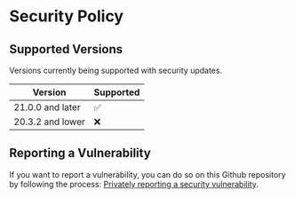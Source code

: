 # Security Policy

## Supported Versions

Versions currently being supported with security updates.

| Version          | Supported          |
|------------------|--------------------|
| 21.0.0 and later | :white_check_mark: |
| 20.3.2 and lower | :x:                |

## Reporting a Vulnerability

If you want to report a vulnerability, you can do so on this Github repository by following the process: [Privately reporting a security vulnerability](https://docs.github.com/en/code-security/security-advisories/guidance-on-reporting-and-writing-information-about-vulnerabilities/privately-reporting-a-security-vulnerability#privately-reporting-a-security-vulnerability).
